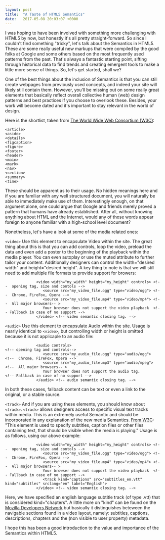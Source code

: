 ```yaml
---
layout: post
title:  "A Taste of HTML5 Semantics"
date:   2017-05-08 20:03:07 +0000
---
```



I was hoping to have been involved with something more challenging with HTML5 by now, but honestly it's all pretty straight-forward. So since I couldn't find something "tricky", let's talk about the Semantics in HTML5.  These are some really useful new markups that were compiled by the good folks at Google and some others based on the most frequently used patterns from the past.  That's always a fantastic starting point, sifting through historical data to find trends and creating emergent tools to make a little more sense of things.  So, let's get started, shall we?

One of the best things about the inclusion of Semantics is that you can still create webpages from previously used concepts, and indeed your site will likely still contain them.  However, you'll be missing out on some really great elements that basically reflect overall collective human (web) design patterns and best practices if you choose to overlook these.  Besides, your work will become dated and it's important to stay relevant in the world of design.

Here is the shortlist, taken from [The World Wide Web Consortium (W3C)](http://https://www.w3schools.com/html/html5_semantic_elements.asp):

```
<article>
<aside>
<details>
<figcaption>
<figure>
<footer>
<header>
<main>
<mark>
<nav>
<section>
<summary>
<time>
```

These should be apparent as to their usage.  No hidden meanings here and if you are familiar with any well structured document, you will naturally be able to immediately make use of them. Interestingly enough, on that argument alone, one could argue that Google and friends merely proved a pattern that humans have already established.  After all, without knowing anything about HTML and the Internet, would any of those words appear foreign to anyone familiar with a high-school level document?

Nonetheless, let's have a look at some of the media related ones:

`<video>`    Use this element to encapsulate Video within the site.  The great thing about this is that you can add controls, loop               the video, preload the data and even add a poster to the beginning of the playback within the media player.  You can even autoplay or use the muted attribute to further tailor your content.   Additionally designers can control the width="desired width" and height="desired height". A key thing to note is that we will still need to add multiple file formats to provide support for browers:

```
              <video width="my_width" height="my_height" controls> <!--  opening tag, size and contols -->
                 <source src="my_video_file.ogg" type="video/ogg"> <!--  Chrome, FireFox, Opera -->
                 <source src="my_video_file.mp4" type="video/mp4"> <!--  All major browsers-- >
                 Your browser does not support the video playback  <!-- Fallback in case of no support -->
              </video> <!-- video semantic closing tag. -->
```

`<audio>`  Use this element to encapsulate Audio within the site.  Usage is nearly identical to `<video>`, but controlling width or height is omitted because it is not applicaple to an audio file:

```
              <audio controls>                                      <!-- opening tag and controls-->
                 <source src="my_audio_file.ogg" type="audio/ogg">  <!--  Chrome, FireFox, Opera -->
                 <source src="my_audio_file.mp3" type="audio/mpeg"> <!--  All major browsers-- >
                 Your browser does not support the audio tag.       <!-- Fallback in case of no support -->
              </audio> <!-- audio semantic closing tag. -->
```


In both these cases, fallback content can be text or even a link to the original, or a stable source. 

`<track>` And if you are using these elements, you should know about `<track>`. `<track>` allows designers access to specific visual text tracks within media. This is an extremely useful Semantic and should be incorporated in any explanation of the new media Semantics. [From W3C](http://https://www.w3schools.com/tags/tag_track.asp): "This element is used to specify subtitles, caption files or other files containing text, that should be visible when the media is playing." Usage is as follows, using our above example:
```
              <video width="my_width" height="my_height" controls> <!--  opening tag, size and contols -->
                 <source src="my_video_file.ogg" type="video/ogg"> <!--  Chrome, FireFox, Opera -->
                 <source src="my_video_file.mp4" type="video/mp4"> <!--  All major browsers-- >
                 Your browser does not support the video playback  <!-- Fallback in case of no support -->
	             <track kind="captions" src="subtitles_en.vtt" kind="subtitles" srclang="en" label="English">
              </video> <!-- video semantic closing tag. -->
```

Here, we have specified an english language subtitle track (of type .vtt) that is considered kind="chapters".  A little more on "kind" can be found on the [Mozilla Developers Network](http://https://developer.mozilla.org/en-US/docs/Web/HTML/Element/track) but basically it distinguishes beteween the navigable sections found in a video layout, namely: subtitles, captions, descriptions, chapters and the (non visible to user property) metadata. 

I hope this has been a good introduction to the value and importance of the Semantics within HTML5. 


